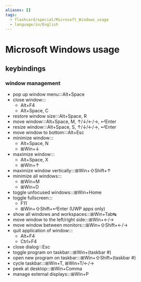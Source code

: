 ```yaml
---
aliases: []
tags:
  - flashcard/special/Microsoft_Windows_usage
  - language/in/English
---
```


# Microsoft Windows usage

## keybindings

### window management

- pop up window menu:::Alt+Space <!--SR:!2025-06-11,474,250!2025-07-09,582,270-->
- close window:::<ul><li>Alt+F4</li><li>Alt+Space, C</li></ul> <!--SR:!2026-01-06,697,270!2027-01-10,936,270-->
- restore window size:::Alt+Space, R <!--SR:!2027-04-26,998,270!2024-12-17,350,210-->
- move window:::Alt+Space, M, ↑/↓/←/→, ↵Enter <!--SR:!2027-02-20,979,270!2025-12-19,819,330-->
- resize window:::Alt+Space, S, ↑/↓/←/→, ↵Enter <!--SR:!2024-09-30,65,150!2025-06-22,631,290-->
- move window to bottom:::Alt+Esc <!--SR:!2024-12-23,406,230!2025-07-11,362,250-->
- minimize window:::<ul><li>Alt+Space, N</li><li>⊞Win+↓</li></ul> <!--SR:!2025-02-20,257,190!2025-02-24,534,270-->
- maximize window:::<ul><li>Alt+Space, X</li><li>⊞Win+↑</li></ul> <!--SR:!2025-01-27,422,230!2025-07-22,593,270-->
- maximize window vertically:::⊞Win+⇧Shift+↑ <!--SR:!2025-01-05,429,250!2025-02-01,427,230-->
- minimize all windows:::<ul><li>⊞Win+M</li><li>⊞Win+D</li></ul> <!--SR:!2024-09-29,130,170!2025-01-27,479,270-->
- toggle unfocused windows:::⊞Win+Home <!--SR:!2025-01-02,172,190!2024-09-05,51,150-->
- toggle fullscreen:::<ul><li>F11</li><li>⊞Win+⇧Shift+↵Enter (UWP apps only)</li></ul> <!--SR:!2024-11-04,401,250!2024-12-14,493,310-->
- show all windows and workspaces:::⊞Win+Tab↹ <!--SR:!2024-09-18,96,210!2025-07-27,666,290-->
- move window to the left/right side:::⊞Win+←/→ <!--SR:!2025-03-16,548,270!2025-02-13,335,210-->
- move window between monitors:::⊞Win+⇧Shift+←/→ <!--SR:!2026-01-06,553,230!2026-11-10,895,270-->
- quit application of window:::<ul><li>Alt+F4</li><li>Ctrl+F4</li></ul> <!--SR:!2024-11-26,260,170!2026-11-16,887,270-->
- close dialog:::Esc <!--SR:!2027-03-17,1187,350!2027-04-22,1164,310-->
- toggle program on taskbar:::⊞Win+(taskbar #) <!--SR:!2025-04-08,564,270!2026-08-17,894,270-->
- open new program on taskbar:::⊞Win+⇧Shift+(taskbar #) <!--SR:!2024-12-30,409,230!2025-02-28,504,270-->
- cycle taskbar:::⊞Win+T, ⊞Win+T/←/→ <!--SR:!2025-02-10,434,230!2024-12-06,270,210-->
- peek at desktop:::⊞Win+Comma <!--SR:!2024-12-08,301,250!2025-06-28,574,270-->
- manage external displays:::⊞Win+P <!--SR:!2024-10-30,403,250!2025-09-06,519,250-->
